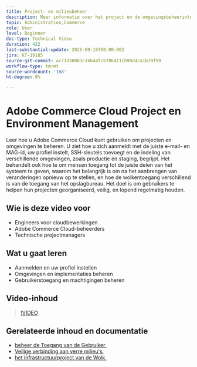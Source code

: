 ```yaml
---
title: Project- en milieubeheer
description: Meer informatie over het project en de omgevingsbeheerinterface van Adobe Commerce Cloud
topic: Administration,Commerce
role: User
level: Beginner
doc-type: Technical Video
duration: 422
last-substantial-update: 2025-09-16T00:00:00Z
jira: KT-19185
source-git-commit: ac71d30083c1bb44fcb706411cb90d4ca1b70f59
workflow-type: tm+mt
source-wordcount: '168'
ht-degree: 0%

---
```



# Adobe Commerce Cloud Project en Environment Management

Leer hoe u Adobe Commerce Cloud kunt gebruiken om projecten en omgevingen te beheren. U ziet hoe u zich aanmeldt met de juiste e-mail- en MAG-id, uw profiel instelt, SSH-sleutels toevoegt en de indeling van verschillende omgevingen, zoals productie en staging, begrijpt. Het behandelt ook hoe te om mensen toegang tot de juiste delen van het systeem te geven, waarom het belangrijk is om na het aanbrengen van veranderingen opnieuw op te stellen, en hoe de wolkentoegang verschillend is van de toegang van het opslagbureau. Het doel is om gebruikers te helpen hun projecten georganiseerd, veilig, en lopend regelmatig houden.

## Wie is deze video voor

* Engineers voor cloudbewerkingen
* Adobe Commerce Cloud-beheerders
* Technische projectmanagers

## Wat u gaat leren

* Aanmelden en uw profiel instellen
* Omgevingen en implementaties beheren
* Gebruikerstoegang en machtigingen beheren

## Video-inhoud

>[!VIDEO](https://video.tv.adobe.com/v/3474967/?learn=on&enablevpops&captions=dut)

## Gerelateerde inhoud en documentatie

* [&#x200B; beheer de Toegang van de Gebruiker &#x200B;](https://experienceleague.adobe.com/nl/docs/commerce-on-cloud/user-guide/project/user-access)
* [&#x200B; Veilige verbinding aan verre milieu&#39;s &#x200B;](https://experienceleague.adobe.com/nl/docs/commerce-on-cloud/user-guide/develop/secure-connections)
* [&#x200B; het infrastructuurproject van de Wolk &#x200B;](https://experienceleague.adobe.com/nl/docs/commerce-on-cloud/user-guide/project/overview)
